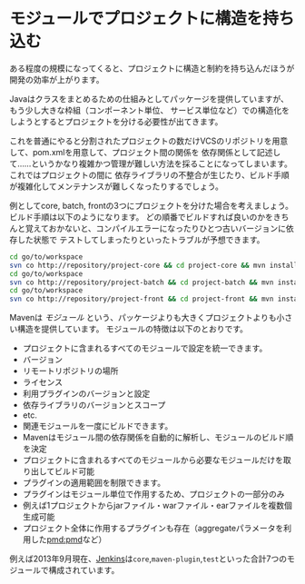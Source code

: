 # モジュールでプロジェクトに構造を持ち込む

ある程度の規模になってくると、プロジェクトに構造と制約を持ち込んだほうが開発の効率が上がります。

Javaはクラスをまとめるための仕組みとしてパッケージを提供していますが、もう少し大きな枠組（コンポーネント単位、
サービス単位など）での構造化をしようとするとプロジェクトを分ける必要性が出てきます。

これを普通にやると分割されたプロジェクトの数だけVCSのリポジトリを用意して、pom.xmlを用意して、プロジェクト間の関係を
依存関係として記述して……というかなり複雑かつ管理が難しい方法を採ることになってしまいます。これではプロジェクトの間に
依存ライブラリの不整合が生じたり、ビルド手順が複雑化してメンテナンスが難しくなったりするでしょう。

例としてcore, batch, frontの3つにプロジェクトを分けた場合を考えましょう。ビルド手順は以下のようになります。
どの順番でビルドすれば良いのかをきちんと覚えておかないと、コンパイルエラーになったりひとつ古いバージョンに依存した状態で
テストしてしまったりといったトラブルが予想できます。

```sh
cd go/to/workspace
svn co http://repository/project-core && cd project-core && mvn install
cd go/to/workspace
svn co http://repository/project-batch && cd project-batch && mvn install
cd go/to/workspace
svn co http://repository/project-front && cd project-front && mvn install
```

Mavenは *モジュール* という、パッケージよりも大きくプロジェクトよりも小さい構造を提供しています。
モジュールの特徴は以下のとおりです。

* プロジェクトに含まれるすべてのモジュールで設定を統一できます。
* バージョン
* リモートリポジトリの場所
* ライセンス
* 利用プラグインのバージョンと設定
* 依存ライブラリのバージョンとスコープ
* etc.
* 関連モジュールを一度にビルドできます。
* Mavenはモジュール間の依存関係を自動的に解析し、モジュールのビルド順を決定
* プロジェクトに含まれるすべてのモジュールから必要なモジュールだけを取り出してビルド可能
* プラグインの適用範囲を制限できます。
* プラグインはモジュール単位で作用するため、プロジェクトの一部分のみ
* 例えば1プロジェクトからjarファイル・warファイル・earファイルを複数個生成可能
* プロジェクト全体に作用するプラグインも存在（aggregateパラメータを利用した[pmd:pmd](http://maven.apache.org/plugins/maven-pmd-plugin/pmd-mojo.html)など）

例えば2013年9月現在、[Jenkins](https://github.com/jenkinsci/jenkins)は`core`,`maven-plugin`,`test`といった合計7つのモジュールで構成されています。
